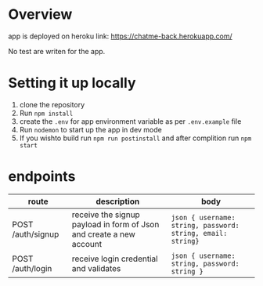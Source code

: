 # Overview
app is deployed on heroku
link: https://chatme-back.herokuapp.com/

No test are writen for the app.

# Setting it up locally
1. clone the repository
2. Run `npm install`
3. create the `.env` for app environment variable as per `.env.example` file
4. Run `nodemon` to start up the app in dev mode
5. If you wishto build run `npm run postinstall` and after complition run `npm start`

# endpoints

| route | description | body |
|-------|---------------------------------------------|------------|
| POST /auth/signup| receive the signup payload in form of Json and create a new account |  ```json { username: string, password: string, email: string}``` |
| POST /auth/login | receive login credential and validates | ```json { username: string, password: string }``` |

